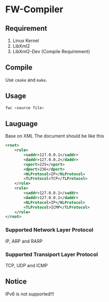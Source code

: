 # FW-Compiler
## Requirement
1. Linux Kernel
2. LibXml2
3. LibXml2-Dev (Compile Requirement)
## Compile
Use `cmake` and `make`.
## Usage
```sh
fwc <source file>
```
## Lauguage
Base on XML
The document should be like this
```xml
<root>
    <rule>
        <saddr>127.0.0.1</saddr>
        <daddr>127.0.0.2</daddr>
        <sport>225</sport>
        <dport>236</dport>
        <NLProtocol>IP</NLProtocol>
        <TLProtocol>TCP</TLProtocol>
    </rule>
    <rule>
        <saddr>127.0.0.1</saddr>
        <daddr>127.0.0.2</daddr>
        <NLProtocol>IP</NLProtocol>
        <TLProtocol>ICMP</TLProtocol>
    </rule>
</root>
```
### Supported Network Layer Protocol
IP, ARP and RARP
### Supported Transiport Layer Protocol
TCP, UDP and ICMP
## Notice
IPv6 is not supported!!!